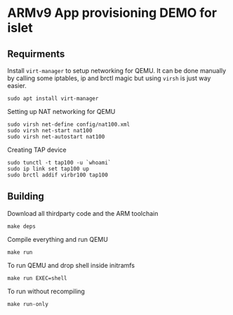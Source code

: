 # ARMv9 App provisioning DEMO for islet

## Requirments

Install `virt-manager` to setup networking for QEMU. It can be done manually by calling some iptables, ip and brctl magic but using `virsh` is just way easier.

    sudo apt install virt-manager

Setting up NAT networking for QEMU
    
    sudo virsh net-define config/nat100.xml
    sudo virsh net-start nat100
    sudo virsh net-autostart nat100

Creating TAP device
    
    sudo tunctl -t tap100 -u `whoami`
    sudo ip link set tap100 up
    sudo brctl addif virbr100 tap100

## Building

Download all thirdparty code and the ARM toolchain

    make deps

Compile everything and run QEMU
    
    make run

To run QEMU and drop shell inside initramfs

    make run EXEC=shell

To run without recompiling 
    
    make run-only

